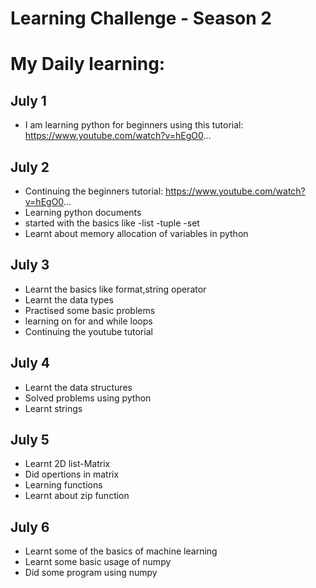 # Learning Challenge - Season 2



# My Daily learning: 

## July 1
- I am learning python for beginners using this tutorial:  https://www.youtube.com/watch?v=hEgO0...
## July 2
 - Continuing the beginners tutorial: https://www.youtube.com/watch?v=hEgO0...
 - Learning python documents
 - started with the basics like
    -list
    -tuple
    -set
  - Learnt about memory allocation of variables in python
## July 3
 - Learnt the basics like format,string operator
 - Learnt the data types
 - Practised some basic problems
 - learning on for and while loops
 - Continuing the youtube tutorial
## July 4
  - Learnt the data structures
  - Solved problems using python
  - Learnt strings
## July 5
  - Learnt 2D list-Matrix
  - Did opertions in matrix
  - Learning functions
  - Learnt about zip function
## July 6
  - Learnt some of the basics of machine learning
  - Learnt some basic usage of numpy
  - Did some program using numpy
